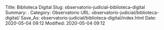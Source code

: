Title: Biblioteca Digital
Slug: observatorio-judicial-biblioteca-digital
Summary: .
Category: Observatorio
URL: observatorio-judicial/biblioteca-digital/
Save_As: observatorio-judicial/biblioteca-digital/index.html
Date: 2020-05-04 09:12
Modified: 2020-05-04 09:12


 



